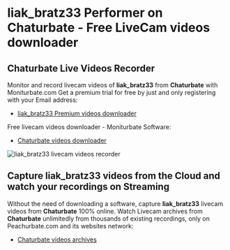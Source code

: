 # liak_bratz33 Performer on Chaturbate - Free LiveCam videos downloader

## Chaturbate Live Videos Recorder

Monitor and record livecam videos of **liak_bratz33** from **Chaturbate** with Moniturbate.com
Get a premium trial for free by just and only registering with your Email address:
* [liak_bratz33 Premium videos downloader](https://moniturbate.com/request-demo-licence-key.html)

Free livecam videos downloader - Moniturbate Software:
* [Chaturbate videos downloader](https://moniturbate.com/moniturbate-download-software.html)

![liak_bratz33 livecam videos recorder](https://peachurnet.com/templates/moniturbate-software.png)


## Capture liak_bratz33 videos from the Cloud and watch your recordings on Streaming

Without the need of downloading a software, capture **liak_bratz33** livecam videos from **Chaturbate** 100% online.
Watch Livecam archives from **Chaturbate** unlimitedly from thousands of existing recordings, only on Peachurbate.com and its websites network:
* [Chaturbate videos archives](https://peachurnet.com/)
